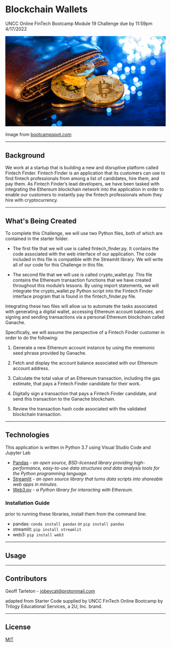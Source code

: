 # Blockchain Wallets
UNCC Online FinTech Bootcamp Module 19 Challenge due by 11:59pm 4/17/2022

<img src="Images/19-4-challenge-image.png"/>

Image from [bootcampspot.com](https://courses.bootcampspot.com/courses/980/files/1033423/download)

---

## Background

We work at a startup that is building a new and disruptive platform called Fintech Finder. Fintech Finder is an application that its customers can use to find fintech professionals from among a list of candidates, hire them, and pay them. As Fintech Finder’s lead developers, we have been tasked with integrating the Ethereum blockchain network into the application in order to enable our customers to instantly pay the fintech professionals whom they hire with cryptocurrency.

---

## What's Being Created

To complete this Challenge, we will use two Python files, both of which are contained in the starter folder.

 - The first file that we will use is called fintech_finder.py. It contains the code associated with the web interface of our application. The code included in this file is compatible with the Streamlit library. We will write all of our code for this Challenge in this file.

 - The second file that we will use is called crypto_wallet.py. This file contains the Ethereum transaction functions that we have created throughout this module’s lessons. By using import statements, we will integrate the crypto_wallet.py Python script into the Fintech Finder interface program that is found in the fintech_finder.py file.

Integrating these two files will allow us to automate the tasks associated with generating a digital wallet, accessing Ethereum account balances, and signing and sending transactions via a personal Ethereum blockchain called Ganache.

Specifically, we will assume the perspective of a Fintech Finder customer in order to do the following:

 1. Generate a new Ethereum account instance by using the mnemonic seed phrase provided by Ganache.

 2. Fetch and display the account balance associated with our Ethereum account address.

 3. Calculate the total value of an Ethereum transaction, including the gas estimate, that pays a Fintech Finder candidate for their work.

 4. Digitally sign a transaction that pays a Fintech Finder candidate, and send this transaction to the Ganache blockchain.

 5. Review the transaction hash code associated with the validated blockchain transaction.

---

## Technologies

This application is written in Python 3.7 using Visual Studio Code and Jupyter Lab

 - [Pandas](https://pandas.pydata.org/pandas-docs/stable/) - *an open source, BSD-licensed library providing high-performance, easy-to-use data structures and data analysis tools for the Python programming language.*
 - [Streamlit](https://streamlit.io/) - *an open source library that turns data scripts into shareable web apps in minutes.*
 - [Web3.py](https://web3py.readthedocs.io/en/stable/) - *a Python library for interacting with Ethereum.*

### Installation Guide

prior to running these libraries, install them from the command line:
  - pandas: `conda install pandas` or `pip install pandas`  
  - streamlit: `pip install streamlit`
  - web3: `pip install web3`
  
---

## Usage

---

## Contributors
Geoff Tarleton - jobeycat@protonmail.com

adapted from Starter Code supplied by UNCC FinTech Online Bootcamp by Trilogy Educational Services, a 2U, Inc. brand.

---

## License

[MIT](LICENSE)